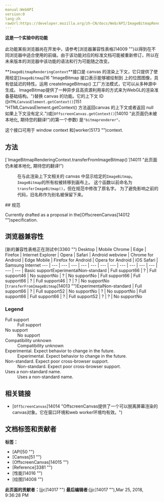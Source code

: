 ```yaml
---
manual:WebAPI
version:0
lang:zh
rawUrl:https://developer.mozilla.org/zh-CN/docs/Web/API/ImageBitmapRenderingContext
---
```






**这是一个实验中的功能**<br></br>此功能某些浏览器尚在开发中，请参考[浏览器兼容性表格]14009 "")以得到在不同浏览器中适合使用的前缀。由于该功能对应的标准文档可能被重新修订，所以在未来版本的浏览器中该功能的语法和行为可能随之改变。





**`ImageBitmapRenderingContext`**接口是 canvas 的渲染上下文，它只提供了使用给定[`ImageBitmap`]16 "ImageBitmap 接口表示能够被绘制到 <canvas> 上的位图图像，具有低延迟的特性。运用 createImageBitmap() 工厂方法模式，它可以从多种源中生成。 ImageBitmap提供了一种异步且高资源利用率的方式来为WebGL的渲染准备基础结构。")替换 canvas 的功能。它的上下文 ID ([`HTMLCanvasElement.getContext()`]151 "HTMLCanvasElement.getContext() 方法返回canvas 的上下文或者返回 null 如果上下文没有定义.")或[`OffscreenCanvas.getContext()`]14010 "此页面仍未被本地化, 期待您的翻译!")的第一个参数) 是`"bitmaprenderer"。`



这个接口可用于 window context 和[worker]5173 "")context.


## 方法<a name="方法"></a>
<dl><dt>[`ImageBitmapRenderingContext.transferFromImageBitmap()`]14011 "此页面仍未被本地化, 期待您的翻译!")</dt><dd>

在与此渲染上下文相关的 canvas 中显示给定的`ImageBitmap`。`ImageBitmap`的所有权被转移到画布上。 这个函数以前命名为`transferImageBitmap()`，但在规范中修改了原名字。 为了避免影响之前的代码，旧名称作为别名被保留下来。

</dd></dl>
## 规范<a name="规范"></a>


Currently drafted as a proposal in the[OffscreenCanvas]14012 "")specification.


## 浏览器兼容性<a name="浏览器兼容性"></a>
[新的兼容性表格正在测试中<i></i>]3360 "")
<abbr>Desktop<i></i></abbr> | <abbr>Mobile<i></i></abbr> 
<abbr>Chrome<i></i></abbr> | <abbr>Edge<i></i></abbr> | <abbr>Firefox<i></i></abbr> | <abbr>Internet Explorer<i></i></abbr> | <abbr>Opera<i></i></abbr> | <abbr>Safari<i></i></abbr> | <abbr>Android webview<i></i></abbr> | <abbr>Chrome for Android<i></i></abbr> | <abbr>Edge Mobile<i></i></abbr> | <abbr>Firefox for Android<i></i></abbr> | <abbr>Opera for Android<i></i></abbr> | <abbr>iOS Safari<i></i></abbr> | <abbr>Samsung Internet<i></i></abbr> 
 ---  |  ---  |  ---  |  ---  |  ---  |  ---  |  ---  |  ---  |  ---  |  ---  |  ---  |  ---  |  ---  |  ---  | 
Basic support<abbr>Experimental<i></i></abbr><abbr>Non-standard<i></i></abbr> | <abbr>Full support</abbr>66 | <abbr>?</abbr> | <abbr>Full support</abbr>46 | <abbr>No support</abbr>No | <abbr>?</abbr> | <abbr>No support</abbr>No | <abbr>Full support</abbr>66 | <abbr>Full support</abbr>66 | <abbr>?</abbr> | <abbr>Full support</abbr>46 | <abbr>?</abbr> | <abbr>?</abbr> | <abbr>No support</abbr>No 
[`transferFromImageBitmap`]14013 "")<abbr>Experimental<i></i></abbr><abbr>Non-standard<i></i></abbr> | <abbr>Full support</abbr>66 | <abbr>?</abbr> | <abbr>Full support</abbr>52 | <abbr>No support</abbr>No | <abbr>?</abbr> | <abbr>No support</abbr>No | <abbr>Full support</abbr>66 | <abbr>Full support</abbr>66 | <abbr>?</abbr> | <abbr>Full support</abbr>52 | <abbr>?</abbr> | <abbr>?</abbr> | <abbr>No support</abbr>No 


### Legend<a name="Legend"></a>
<dl><dt><abbr>Full support</abbr></dt><dd>Full support</dd><dt><abbr>No support</abbr></dt><dd>No support</dd><dt><abbr>Compatibility unknown</abbr></dt><dd>Compatibility unknown</dd><dt><abbr>Experimental. Expect behavior to change in the future.<i></i></abbr></dt><dd>Experimental. Expect behavior to change in the future.</dd><dt><abbr>Non-standard. Expect poor cross-browser support.<i></i></abbr></dt><dd>Non-standard. Expect poor cross-browser support.</dd><dt><abbr>Uses a non-standard name.<i></i></abbr></dt><dd>Uses a non-standard name.</dd></dl>


## 相关链接<a name="相关链接"></a>

* [`OffScreenCanvas`]14014 "OffscreenCanvas提供了一个可以脱离屏幕渲染的canvas对象。它在窗口环境和web worker环境均有效。")



## 文档标签和贡献者
**标签：**
* [API]50 "")
* [Canvas]51 "")
* [OffscreenCanvas]14015 "")
* [Reference]3381 "")
* [性能]14016 "")
* [绘图]14008 "")

**此页面的贡献者：**[jjc]14017 "")
**最后编辑者:**[jjc]14017 ""),<time>Mar 25, 2018, 9:36:28 PM</time>


